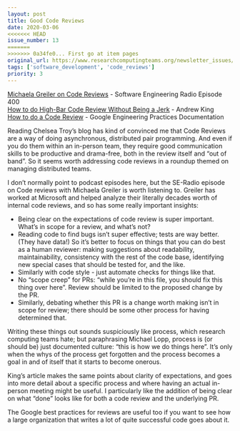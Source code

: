 ```yaml
---
layout: post
title: Good Code Reviews
date: 2020-03-06
<<<<<<< HEAD
issue_number: 13
=======
>>>>>>> 0a34fe0... First go at item pages
original_url: https://www.researchcomputingteams.org/newsletter_issues/0013
tags: ['software_development', 'code_reviews']
priority: 3
---
```


<!-- markdownlint-disable MD033 -->
<!-- markdownlint-disable MD041 -->
<!-- markdownlint-disable MD049 -->

[Michaela Greiler on Code Reviews](https://www.se-radio.net/2020/02/episode-400-michaela-greiler-on-code-reviews/) - Software Engineering Radio Episode 400<br/>
[How to do High-Bar Code Review Without Being a Jerk](https://andrewking.ca/2020/01/how-to-do-high-bar-code-review-without-being-a-jerk/) - Andrew King <br/>
[How to do a Code Review](https://google.github.io/eng-practices/review/reviewer/) - Google Engineering Practices Documentation

Reading Chelsea Troy’s blog has kind of convinced me that Code Reviews are a way of doing asynchronous, distributed pair programming.  And even if you do them within an in-person team, they require good communication skills to be productive and drama-free, both in the review itself and “out of band”.  So it seems worth addressing code reviews in a roundup themed on managing distributed teams.

I don’t normally point to podcast episodes here, but the SE-Radio episode on Code reviews with Michaela Greiler is worth listening to.  Greiler has worked at Microsoft and helped analyze their literally decades worth of internal code reviews, and so has some really important insights:


- Being clear on the expectations of code review is super important.  What’s in scope for a review, and what’s not?
- Reading code to find bugs isn’t super effective; tests are way better.  (They have data!)  So  it’s better to focus on things that you can do best as a human reviewer: making suggestions about readability, maintainability, consistency with the rest of the code base, identifying new special cases that should be tested for, and the like.
- Similarly with code style - just automate checks for things like that.
- No “scope creep” for PRs: “while you’re in this file, you should fix this thing over here”.  Review should be limited to the proposed change by the PR.
- Similarly, debating whether this PR is a change worth making isn’t in scope for review; there should be some other process for having determined that.

Writing these things out sounds suspiciously like process, which research computing teams hate; but paraphrasing Michael Lopp, process is (or should be) just documented culture: “this is how we do things here”.  It’s only when the whys of the process get forgotten and the process becomes a goal in and of itself that it starts to become onerous.

King’s article makes the same points about clarity of expectations, and goes into more detail about a specific process and where having an actual in-person meeting might be useful.  I particularly like the addition of being clear on what “done” looks like for both a code review and the underlying PR.

The Google best practices for reviews are useful too if you want to see how a large organization that writes a lot of quite successful code goes about it.

